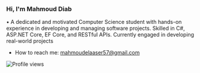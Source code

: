 ### Hi, I'm Mahmoud Diab 
• A dedicated and motivated Computer Science student with hands-on experience in developing and managing
software projects. Skilled in C#, ASP.NET Core, EF Core, and RESTful APIs. Currently engaged in developing real-world projects
    
<!--🔭 I’m currently learning ASP.NET Core-->

- How to reach me: mahmoudelaaser57@gmail.com

![Profile views](https://komarev.com/ghpvc/?username=Mahmoud-Elaaser)

<!--
- ## Contact Me

### Social Media
- [![Facebook](https://img.shields.io/badge/-Facebook-1877F2?style=flat-square&logo=facebook&logoColor=white)](https://www.facebook.com/profile.php?id=100009100578951)

### Email
- ![Gmail](https://img.shields.io/badge/-Gmail-D14836?style=flat-square&logo=gmail&logoColor=white) mahmoudelaaser57@gmail.com


Here are some ideas to get you started:
[![LinkedIn](https://img.shields.io/badge/LinkedIn-Connect-blue?style=flat&logo=linkedin)](https://www.linkedin.com/in/MahmoudDiaElaaser/)
[![Codeforces](https://img.shields.io/badge/Codeforces-Profile-blue?style=flat&logo=codeforces)](https://codeforces.com/profile/_mahmoud22719_)
[![LeetCode](https://img.shields.io/badge/LeetCode-Profile-blue?style=flat&logo=leetcode)](https://leetcode.com/Mahmoud-Diab/)
![Profile views](https://komarev.com/ghpvc/?username=Mahmoud-Elaaser)



## Skills

### Programming Languages
- ![Python](https://img.shields.io/badge/-Python-3776AB?style=flat-square&logo=python&logoColor=white)
- ![JavaScript](https://img.shields.io/badge/-JavaScript-F7DF1E?style=flat-square&logo=javascript&logoColor=black)
- ![Java](https://img.shields.io/badge/-Java-007396?style=flat-square&logo=java&logoColor=white)
- ![C++](https://img.shields.io/badge/-C++-00599C?style=flat-square&logo=c%2B%2B&logoColor=white)
- ![HTML/CSS](https://img.shields.io/badge/-HTML%2FCSS-E34F26?style=flat-square&logo=html5&logoColor=white)

### Web Development Frameworks
- ![Flask](https://img.shields.io/badge/-Flask-000000?style=flat-square&logo=flask&logoColor=white)
- ![React.js](https://img.shields.io/badge/-React.js-61DAFB?style=flat-square&logo=react&logoColor=black)
- ![Node.js](https://img.shields.io/badge/-Node.js-339933?style=flat-square&logo=node.js&logoColor=white)
- ![Spring Boot](https://img.shields.io/badge/-Spring%20Boot-6DB33F?style=flat-square&logo=spring&logoColor=white)

### Database Systems
- ![MySQL](https://img.shields.io/badge/-MySQL-4479A1?style=flat-square&logo=mysql&logoColor=white)
- ![MongoDB](https://img.shields.io/badge/-MongoDB-47A248?style=flat-square&logo=mongodb&logoColor=white)
- ![PostgreSQL](https://img.shields.io/badge/-PostgreSQL-336791?style=flat-square&logo=postgresql&logoColor=white)

### Tools & Technologies
- ![Git](https://img.shields.io/badge/-Git-F05032?style=flat-square&logo=git&logoColor=white)
- ![Docker](https://img.shields.io/badge/-Docker-2496ED?style=flat-square&logo=docker&logoColor=white)
- ![AWS](https://img.shields.io/badge/-AWS-232F3E?style=flat-square&logo=amazon-aws&logoColor=white)
- ![Linux/Unix](https://img.shields.io/badge/-Linux%2FUnix-FCC624?style=flat-square&logo=linux&logoColor=black)
- ![RESTful APIs](https://img.shields.io/badge/-RESTful%20APIs-FF5733?style=flat-square)
- ![Agile Methodologies](https://img.shields.io/badge/-Agile%20Methodologies-0093D0?style=flat-square)

-->

